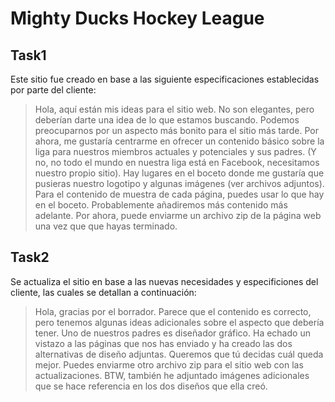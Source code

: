 # Mighty Ducks Hockey League

## Task1
Este sitio fue creado en base a las siguiente especificaciones establecidas por parte del cliente:
> Hola, aquí están mis ideas para el sitio web. No son elegantes, pero deberían darte una idea de lo que estamos buscando. Podemos preocuparnos por un aspecto más bonito para el sitio más tarde. Por ahora, me gustaría centrarme en ofrecer un contenido básico sobre la liga para nuestros miembros actuales y potenciales y sus padres. (Y no, no todo el mundo en nuestra liga está en Facebook, necesitamos nuestro propio sitio). Hay lugares en el boceto donde me gustaría que pusieras nuestro logotipo y algunas imágenes (ver archivos adjuntos). Para el contenido de muestra de cada página, puedes usar lo que hay en el boceto. Probablemente añadiremos más contenido más adelante. Por ahora, puede enviarme un archivo zip de la página web una vez que que hayas terminado.
## Task2
Se actualiza el sitio en base a las nuevas necesidades y especificiones del cliente, las cuales se detallan a continuación:
> Hola, gracias por el borrador. Parece que el contenido es correcto, pero tenemos algunas ideas adicionales sobre el aspecto que debería tener. Uno de nuestros padres es diseñador gráfico. Ha echado un vistazo a las páginas que nos has enviado y ha creado las dos alternativas de diseño adjuntas. Queremos que tú decidas cuál queda mejor. Puedes enviarme otro archivo zip para el sitio web con las actualizaciones. BTW, también he adjuntado imágenes adicionales que se hace referencia en los dos diseños que ella creó.
